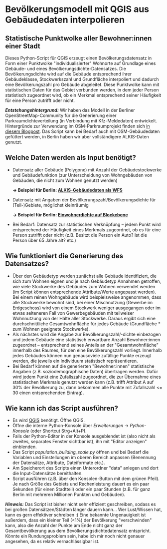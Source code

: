 # Bevölkerungsmodell mit QGIS aus Gebäudedaten interpolieren
## Statistische Punktwolke aller Bewohner:innen einer Stadt

Dieses Python-Script für QGIS erzeugt einen Bevölkerungsdatensatz in Form einer Punktwolke "individualisierter" Wohnorte auf Grundlage eines Gebäude- und eines Bevölkerungsdichte-Datensatzes. Die Bevölkerungsdichte wird auf die Gebäude entsprechend ihrer Gebäudeklasse, Stockwerkszahl und Grundfläche interpoliert und dadurch eine Bevölkerungszahl pro Gebäude abgeleitet. Diese Punktwolke kann mit statistischen Daten für das Gebiet verbunden werden, in dem jeder Person statistisch zugeordnet wird, ob ein Merkmal entsprechend seiner Häufigkeit für eine Person zutrifft oder nicht.

***Entstehungshintergrund:*** Wir haben das Modell in der Berliner OpenStreetMap-Community für die Generierung einer Parkraumdichteverteilung (in Verbindung mit Kfz-Meldedaten) entwickelt. Hintergründe zur Verwendung im OSM-Parkraumprojekt finden sich [in diesem Blogpost](https://parkraum.osm-verkehrswende.org/posts/2021-03-13-opendata/). Das Script kann bei Bedarf auch mit OSM-Gebäudedaten gefüttert werden, in Berlin haben wir aber vollständigere ALKIS-Daten genutzt.

## Welche Daten werden als Input benötigt?
- Datensatz aller Gebäude (Polygone) mit Anzahl der Gebäudestockwerke und Gebäudefunktion (zur Unterscheidung von Wohngebäuden von Gebäuden, die nicht zum Wohnen genutzt werden)

  **→ Beispiel für Berlin: [ALKIS-Gebäudedaten als WFS](https://fbinter.stadt-berlin.de/fb/wfs/data/senstadt/s_wfs_alkis_gebaeudeflaechen)**
- Datensatz mit Angaben der Bevölkerungszahl/Bevölkerungsdichte für (Teil-)Gebiete, möglichst kleinräumig

  **→ Beispiel für Berlin: [Einwohnerdichte auf Blockebene](https://fbinter.stadt-berlin.de/fb/wfs/data/senstadt/s06_06ewdichte2021)**

- Bei Bedarf: Datensatz zur statistischen Verknüpfung – jedem Punkt wird entsprechend der Häufigkeit eines Merkmals zugeordnet, ob es für eine Person zutrifft oder nicht (z.B. Besitzt die Person ein Auto? Ist die Person über 65 Jahre alt? etc.)

## Wie funktioniert die Generierung des Datensatzes?
- Über den Gebäudetyp werden zunächst alle Gebäude identifiziert, die sich zum Wohnen eignen und je nach Gebäudetyp Annahmen getroffen, wie viele Stockwerke des Gebäudes zum Wohnen verwendet werden (im Script können entsprechende Attribute/Werte angepasst werden). Bei einem reinen Wohngebäude wird beispielsweise angenommen, dass alle Stockwerke bewohnt sind, bei einer Mischnutzung (Gewerbe im Erdgeschoss) wird von einem Stockwerk weniger ausgegangen oder im etwas selteneren Fall von Gewerbegebäuden mit teilweiser Wohnnutzung von der Hälte aller Stockwerke. Daraus ergibt sich eine durchschnittliche Gesamtwohnfläche für jedes Gebäude (Grundfläche * zum Wohnen geeignete Stockwerke).
- Als nächstes wird die Angabe zur Bevölkerungszahl/-dichte einbezogen und jedem Gebäude eine statistisch erwartbare Anzahl Bewohner:innen zugeordnet – entsprechend seines Anteils an der "Gesamtwohnfläche" innerhalb des Raumes, für den eine Bevölkerungszahl vorliegt. Innerhalb jedes Gebäudes können nun genausoviele zufällige Punkte erzeugt werden, die jeweils ein Individuum statistisch repräsentieren.
- Bei Bedarf können auf die generierten "Bewohner:innen" statistische Angaben (z.B. soziodemographische Daten) übertragen werden. Dafür wird jedem Punkt eine Zufallszahl zugeordnet, die zur Übernahme eines statistischen Merkmals genutzt werden kann (z.B. trifft Attribut A auf 30% der Bevölkerung zu, dann bekommen alle Punkte mit Zufallszahl <= 30 einen entsprechenden Eintrag).

## Wie kann ich das Script ausführen?
- Es wird [QGIS](https://de.wikipedia.org/wiki/QGIS) benötigt. Öffne QGIS.
- Öffne die interne Python-Konsole über *Erweiterungen* → *Python-Konsole* (oder Shortcut Strg+Alt+P).
- Falls der Python-Editor in der Konsole ausgeblendet ist (also nicht als zweites, separates Fenster sichtbar ist), ihn mit "Editor anzeigen" einblenden.
- Das Script *population_building_scale.py* öffnen und bei Bedarf die Variablen und Einstellungen im oberen Bereich anpassen (Benennung der Datensätze, Attribute, Dateiformate etc.).
- Am Speicherort des Scripts einen Unterordner "data" anlegen und dort die Input-Datensätze bereithalten.
- Script ausführen (z.B. über den Konsolen-Button mit dem grünen Pfeil). Je nach Größe des Gebiets und Rechenleistung dauert es ein paar Sekunden (für einen Stadtteil) oder ein paar Stunden (z.B. für ganz Berlin mit mehreren Millionen Punkten und Gebäuden).

***Hinweis:*** Das Script ist bisher nicht sehr effizient geschreiben, sodass es bei großen Datensätzen/Städten länger dauern kann... Wer Lust/Wissen hat, kann es gern effektiver schreiben :) Eine bekannte Ungenauigkeit ist außerdem, dass ein kleiner Teil (<1%) der Bevölkerung "verschwinden" kann, also die Anzahl der Punkte am Ende nicht ganz der Gesamtbevölkerung aus dem Bevölkerungsdichtedatensatz entspricht. Könnte ein Rundungsproblem sein, habe ich mir noch nicht genauer angesehen, da es relativ vernachlässigbar ist.
